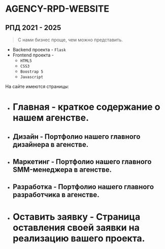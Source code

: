 # AGENCY-RPD-WEBSITE
## РПД 2021 - 2025

> С нами бизнес проще, чем можно представить.

- Backend проекта - `Flask`
- Frontend проекта -
  - `HTML5`
  - `CSS3`
  - `Boostrap 5`
  - `Javascript`

На сайте имеются страницы:
- # Главная - краткое содержание о нашем агенстве.
- ## Дизайн - Портфолио нашего главного дизайнера в агенстве.
- ## Маркетинг - Портфолио нашего главного SMM-менеджера в агенстве.
- ## Разработка - Портфолио нашего главного разработчика в агенстве.
- # Оставить заявку - Страница оставления своей заявки на реализацию вашего проекта.




